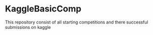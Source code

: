 # KaggleBasicComp
This repository consist of all starting competitions and there successful submissions on kaggle
